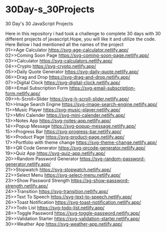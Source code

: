 # 30Day-s_30Projects

30 Day's 30 JavaScript Projects

Here in this repository i had took a challenge to complete 30 days with 30 different projects of javascript.Hope, you will like it and utilize the code.</br>
Here Below i had mentioned all the names of the project</br>
01>>Age Calculator https://svg-age-calculator.netlify.app/</br>
02>>Coming Soon Page https://svg-coming-soon-page.netlify.app/</br>
03>>Calculator https://svg-calculators.netlify.app/</br>
04>>Crypto https://svg-crypto.netlify.app/</br>
05>>Daily Quote Generator https://svg-daily-quote.netlify.app/</br>
06>>Drag and Drop https://svg-drag-and-drop.netlify.app/</br>
07>>Digital Clock https://svg-digital-clock.netlify.app/</br>
08>>Email Subscription Form https://svg-email-subscription-form.netlify.app/</br>
09>>h-Scroll=Slider https://svg-h-scroll-slider.netlify.app/</br>
10>>Image Search Engine https://svg-image-search-engine.netlify.app/</br>
11>>Music Player https://svg-music-player.netlify.app/</br>
12>>MIni Calender https://svg-mini-calender.netlify.app/</br>
13>>Notes App https://svg-notes-app.netlify.app/</br>
14>>Popup Message https://svg-popup-message.netlify.app/</br>
15>>Progress Bar https://svg-progress-bar.netlify.app/</br>
16>>Product Page https://svg-product-page.netlify.app/</br>
17>>Portfolio with theme change https://svg-theme-change.netlify.app/</br>
18>>QR Code Generator https://svg-qrcode-generator.netlify.app/</br>
19>>Quiz App https://svg-quiz-app.netlify.app/</br>
20>>Random Password Generator https://svg-random-password-generator.netlify.app/</br>
21>>Stopwatch https://svg-stopwatch.netlify.app/</br>
22>>Select Menu https://svg-select-menu.netlify.app/</br>
23>>Show Password Strength https://sg-show-password-strength.netlify.app/</br>
24>>Transition https://svg-transition.netlify.app/</br>
25>>Text To Speech https://svg-text-to-speech.netlify.app/</br>
26>>Toast Notification https://svg-toast-notification.netlify.app/</br>
27>>Todo List https://svg-todo-list.netlify.app/</br>
28>>Toggle Password https://svg-toggle-password.netlify.app/</br>
29>>Validation Starter https://svg-validation-starter.netlify.app/</br>
30>>Weather App https://svg-weather-app.netlify.app/</br>
